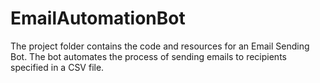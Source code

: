 # EmailAutomationBot
The project folder contains the code and resources for an Email Sending Bot. The bot automates the process of sending emails to recipients specified in a CSV file.
